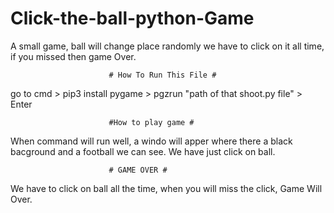 # Click-the-ball-python-Game
A small game, ball will change place randomly we have to click on it all time, if you missed then game Over.  

                          # How To Run This File #
go to cmd > pip3 install pygame > pgzrun "path of that shoot.py file" > Enter 

                          #How to play game #
When command will run well, a windo will apper where there a black bacground and a football we can see. We have just click on ball.

                          # GAME OVER #
We have to click on ball all the time, when you will miss the click, Game Will Over.
